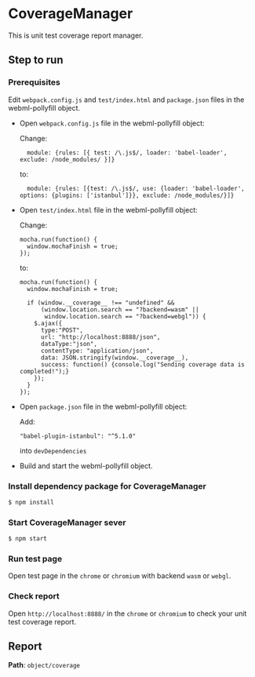 # CoverageManager
This is unit test coverage report manager.

## Step to run

### Prerequisites

Edit `webpack.config.js` and `test/index.html` and `package.json` files in the webml-pollyfill object.

* Open `webpack.config.js` file in the webml-pollyfill object:

    Change:

        module: {rules: [{ test: /\.js$/, loader: 'babel-loader', exclude: /node_modules/ }]}

    to:

        module: {rules: [{test: /\.js$/, use: {loader: 'babel-loader', options: {plugins: ['istanbul']}}, exclude: /node_modules/}]}

* Open `test/index.html` file in the webml-pollyfill object:

    Change:

      mocha.run(function() {
        window.mochaFinish = true;
      });

    to:

      mocha.run(function() {
        window.mochaFinish = true;

        if (window.__coverage__ !== "undefined" &&
            (window.location.search == "?backend=wasm" ||
             window.location.search == "?backend=webgl")) {
          $.ajax({
            type:"POST",
            url: "http://localhost:8888/json",
            dataType:"json",
            contentType: "application/json",
            data: JSON.stringify(window.__coverage__),
            success: function() {console.log("Sending coverage data is completed!");}
          });
        }
      });

* Open `package.json` file in the webml-pollyfill object:

    Add:

      "babel-plugin-istanbul": "^5.1.0"

    into `devDependencies`

* Build and start the webml-pollyfill object.

### Install dependency package for CoverageManager

```sh
$ npm install
```

### Start CoverageManager sever

```sh
$ npm start
```

### Run test page

Open test page in the `chrome` or `chromium` with backend `wasm` or `webgl`.

### Check report

Open `http://localhost:8888/` in the `chrome` or `chromium` to check your unit test coverage report.

## Report
**Path**: `object/coverage`
